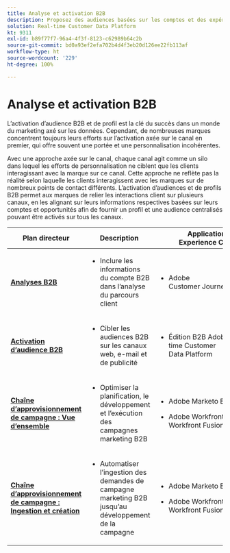 ```yaml
---
title: Analyse et activation B2B
description: Proposez des audiences basées sur les comptes et des expériences client centrées sur les profils grâce à Real-time Customer Data Platform.
solution: Real-time Customer Data Platform
kt: 9311
exl-id: b89f77f7-96a4-4f3f-8123-c62989b64c2b
source-git-commit: bd0a93ef2efa702b4d4f3eb20d126ee22fb113af
workflow-type: ht
source-wordcount: '229'
ht-degree: 100%

---
```


# Analyse et activation B2B

L’activation d’audience B2B et de profil est la clé du succès dans un monde du marketing axé sur les données. Cependant, de nombreuses marques concentrent toujours leurs efforts sur l’activation axée sur le canal en premier, qui offre souvent une portée et une personnalisation incohérentes.

Avec une approche axée sur le canal, chaque canal agit comme un silo dans lequel les efforts de personnalisation ne ciblent que les clients interagissant avec la marque sur ce canal. Cette approche ne reflète pas la réalité selon laquelle les clients interagissent avec les marques sur de nombreux points de contact différents. L’activation d’audiences et de profils B2B permet aux marques de relier les interactions client sur plusieurs canaux, en les alignant sur leurs informations respectives basées sur leurs comptes et opportunités afin de fournir un profil et une audience centralisés pouvant être activés sur tous les canaux.

| Plan directeur | Description | Applications Experience Cloud |
|---|---|---|
| **[Analyses B2B](https://experienceleague.adobe.com/docs/analytics-platform/using/cja-usecases/b2b.html?lang=fr)** | <ul><li>Inclure les informations du compte B2B dans l’analyse du parcours client</li></ul> | <ul><li>Adobe Customer Journey Analytics</li></ul> |
| **[Activation d’audience B2B](b2bactivation.md)** | <ul><li>Cibler les audiences B2B sur les canaux web, e-mail et de publicité</li></ul> | <ul><li>Édition B2B Adobe Real-time Customer Data Platform</li></ul> |
| **[Chaîne d’approvisionnement de campagne : Vue d’ensemble](/help/blueprints/b2b/campaign-supply-chain/overview.md)** | <ul><li>Optimiser la planification, le développement et l’exécution des campagnes marketing B2B</li></ul> | <ul><li>Adobe Marketo Engage</li></ul><ul><li>Adobe Workfront + Workfront Fusion</li></ul> |
| **[Chaîne d’approvisionnement de campagne : Ingestion et création](/help/blueprints/b2b/campaign-supply-chain/intake-and-create.md)** | <ul><li>Automatiser l’ingestion des demandes de campagne marketing B2B jusqu’au développement de la campagne</li></ul> | <ul><li>Adobe Marketo Engage</li></ul><ul><li>Adobe Workfront + Workfront Fusion</li></ul> |
